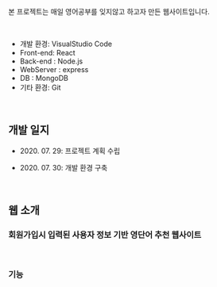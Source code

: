 본 프로젝트는 매일 영어공부를 잊지않고 하고자 만든 웹사이트입니다. 

<br>

- 개발 환경: VisualStudio Code
- Front-end: React
- Back-end : Node.js
- WebServer : express
- DB : MongoDB
- 기타 환경: Git

<br>

## 개발 일지

- 2020\. 07. 29: 프로젝트 계획 수립

- 2020\. 07. 30: 개발 환경 구축


<br>

## 웹 소개

### 회원가입시 입력된 사용자 정보 기반 영단어 추천 웹사이트


<br>

### 기능





